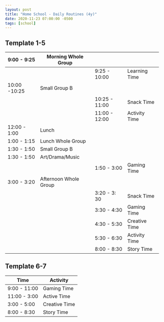 ```yaml
---
layout: post
title: "Home School - Daily Routines (4y)"
date: 2020-11-23 07:00:00 -0500
tags: [school]
---
```


## Template 1-5

| 9:00 - 9:25  | Morning Whole Group   |               |               |
| ------------ | --------------------- | ------------- | ------------- |
|              |                       | 9:25 - 10:00  | Learning Time |
| 10:00 -10:25 | Small Group B         |               |               |
|              |                       | 10:25 - 11:00 | Snack Time    |
|              |                       | 11:00 - 12:00 | Activity Time |
| 12:00 - 1:00 | Lunch                 |               |               |
| 1:00 - 1:15  | Lunch Whole Group     |               |               |
| 1:30 - 1:50  | Small Group B         |               |               |
| 1:30 - 1:50  | Art/Drama/Music       |               |               |
|              |                       | 1:50 - 3:00   | Gaming Time   |
| 3:00 - 3:20  | Afternoon Whole Group |               |               |
|              |                       | 3:20 - 3: 30  | Snack Time    |
|              |                       | 3:30 - 4:30   | Gaming Time   |
|              |                       | 4:30 - 5:30   | Creative Time |
|              |                       | 5:30 - 6:30   | Activity Time |
|              |                       | 8:00 - 8:30   | Story Time    |

## Template 6-7

| Time         | Activity      |
| ------------ | ------------- |
| 9:00 - 11:00 | Gaming Time   |
| 11:00 - 3:00 | Active Time   |
| 3:00 - 5:00  | Creative Time |
| 8:00 - 8:30  | Story Time    |
